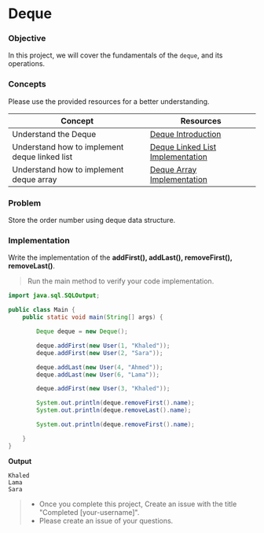 # Deque

### Objective

In this project, we will cover the fundamentals of the `deque`, and its operations.


### Concepts

Please use the provided resources for a better understanding.


| Concept                                        | Resources                                                                                                                                |
| ---------------------------------------------- | ---------------------------------------------------------------------------------------------------------------------------------------- |
| Understand the Deque                           | [Deque Introduction](https://www.youtube.com/watch?v=gXZt4P97UW4)                                                                        |
| Understand how to implement deque linked list | [Deque Linked List Implementation](https://www.geeksforgeeks.org/implementation-deque-using-doubly-linked-list/?ref=header_search)      |
| Understand how to implement deque array       | [Deque Array Implementation](https://www.programiz.com/dsa/queue#:~:text=A%20queue%20is%20a%20useful,item%20that%20comes%20out%20first.) |

### Problem

Store the order number using deque data structure.

### Implementation

Write the implementation of the **addFirst(), addLast(), removeFirst(), removeLast()**.

> Run the main method to verify your code implementation.

````Java
import java.sql.SQLOutput;

public class Main {
    public static void main(String[] args) {

        Deque deque = new Deque();

        deque.addFirst(new User(1, "Khaled"));
        deque.addFirst(new User(2, "Sara"));

        deque.addLast(new User(4, "Ahmed"));
        deque.addLast(new User(6, "Lama"));

        deque.addFirst(new User(3, "Khaled"));

        System.out.println(deque.removeFirst().name);
        System.out.println(deque.removeLast().name);

        System.out.println(deque.removeFirst().name);

    }
}

````

**Output**

```
Khaled
Lama
Sara

```

> * Once you complete this project, Create an issue with the title "Completed [your-username]".
> * Please create an issue of your questions.
